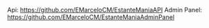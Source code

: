 Api: https://github.com/EMarceloCM/EstanteManiaAPI
Admin Panel: https://github.com/EMarceloCM/EstanteManiaAdminPanel
